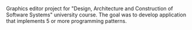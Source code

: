 Graphics editor project for "Design, Architecture and Construction of Software Systems" university course. The goal was to develop application that implements 5 or more programming patterns.
